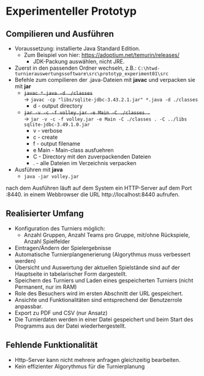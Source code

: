 # Experimenteller Prototyp
## Compilieren und Ausführen
- Voraussetzung: installierte Java Standard Edition.
  - Zum Beispiel von hier: https://adoptium.net/temurin/releases/
    - JDK-Packung auswählen, nicht JRE.
- Zuerst in den passenden Ordner wechseln, z.B.: `C:\htwd-turnierauswertungssoftware\src\prototyp_experiment01\src`
- Befehle zum compilieren der .java-Dateien mit **javac** und verpacken sie mit **jar**
  - ~~`javac *.java -d ./classes`~~ <br> -> `javac -cp "libs/sqlite-jdbc-3.43.2.1.jar" *.java -d ./classes`
    - d - output directory
  - ~~`jar -v -c -f volley.jar -e Main -C ./classes .`~~ <br> ->  `jar -v -c -f volley.jar -e Main -C ./classes . -C ../libs sqlite-jdbc-3.49.1.0.jar` <br>
    - v - verbose
    - c - create
	- f - output filename
	- e Main - Main-class ausfuehren
	- C - Directory mit den zuverpackenden Dateien
	- . - alle Dateien im Verzeichnis verpacken
- Ausführen mit **java**
  - `java -jar volley.jar`
  
nach dem Ausführen läuft auf dem System ein HTTP-Server auf dem Port :8440.
in einem Webbrowser die URL http://localhost:8440 aufrufen.

## Realisierter Umfang
- Konfiguration des Turniers möglich:
  - Anzahl Gruppen, Anzahl Teams pro Gruppe, mit/ohne Rückspiele, Anzahl Spielfelder
- Eintragen/Ändern der Spielergebnisse
- Automatische Turnierplangenerierung (Algorythmus muss verbessert werden)
- Übersicht und Auswertung der aktuellen Spielstände sind auf der Hauptseite in tabelarischer Form dargestellt.
- Speichern des Turniers und Laden eines gespeicherten Turniers (nicht Permanent, nur im RAM)
- Role des Besuchers wird im ersten Abschnitt der URL gespeichert.
- Ansichte und Funktionalitäten sind entsprechend der Benutzerrole anpassbar.
- Export zu PDF und CSV (nur Ansatz)
- Die Turnierdaten werden in einer Datei gespeichert und beim Start des Programms aus der Datei wiederhergestellt.

## Fehlende Funktionalität
- Http-Server kann nicht mehrere anfragen gleichzeitig bearbeiten.
- Kein effizienter Algorythmus für die Turnierplanung

